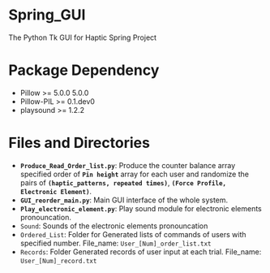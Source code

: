 # Spring_GUI
The Python Tk GUI for Haptic Spring Project

# Package Dependency
* Pillow >= 5.0.0	5.0.0
* Pillow-PIL >= 0.1.dev0
* playsound >= 1.2.2

# Files and Directories
* **`Produce_Read_Order_list.py`**: Produce the counter balance array specified order of **`Pin height`** array for each user and randomize the pairs of **`(haptic_patterns, repeated times)`**, **`(Force Profile, Electronic Element)`**.
* **`GUI_reorder_main.py`**: Main GUI interface of the whole system.
* **`Play_electronic_element.py`**: Play sound module for electronic elements pronouncation.
* `Sound`: Sounds of the electronic elements pronouncation
* `Ordered_List`: Folder for Generated lists of commands of users with specified number. File_name: `User_[Num]_order_list.txt`
* `Records`: Folder Generated records of user input at each trial. File_name: `User_[Num]_record.txt`
